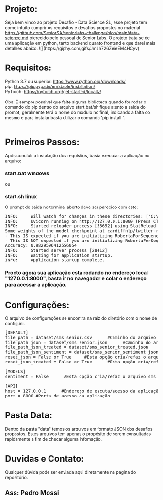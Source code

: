 <html>
<body>
 <h1>Projeto:</h1>
  <a> Seja bem vindo ao projeto Desafio - Data Science SL, esse projeto tem como intuito cumprir os requisitos e desafios propostos no material <a href="https://github.com/SeniorSA/seniorlabs-challenge/blob/main/data-science.md"> https://github.com/SeniorSA/seniorlabs-challenge/blob/main/data-science.md</a> oferecido pelo pessoal do Senior Labs. O projeto trata se de uma aplicação em python, tanto backend quanto frontend e que darei mais detalhes abaixo.
    ![](https://giphy.com/gifs/JmLh726ZeieEM4HCyv)
<h1>Requisitos:</h1>
  <a>Python 3.7 ou superior: <a href="https://www.python.org/downloads/">https://www.python.org/downloads/</a></a> <br>
  <a>pip: <a href="https://pip.pypa.io/en/stable/installation/">https://pip.pypa.io/en/stable/installation/</a></a><br>
  <a>PyTorch: <a href="https://pytorch.org/get-started/locally/">https://pytorch.org/get-started/locally/</a></a><br><br>
  <a>Obs: É sempre possivel que falte alguma biblioteca quando for rodar o comando do pip dentro do arquivo start.bat/sh fique atento a saida do prompt, geralmente terá o nome do modulo no final, indicando a falta do mesmo e para instalar basta utilizar o comando 'pip install <module>'.<br><br>
    
<h1>Primeiros Passos:</h1>
<p>Após concluir a instalação dos requisitos, basta executar a aplicação no arquivo:</p>
<h3>start.bat windows</h3>
<p>ou</p>
<h3>start.sh linux</h3>
<p>O prompt de saída no terminal aberto deve ser parecido com este:</p>
<pre>
INFO:     Will watch for changes in these directories: ['C:\\Users\\Pedro\\Desktop\\Senior']
INFO:     Uvicorn running on http://127.0.0.1:8000 (Press CTRL+C to quit)
INFO:     Started reloader process [35692] using StatReload
Some weights of the model checkpoint at cardiffnlp/twitter-roberta-base-sentiment-latest were not used when initializing RobertaForSequenceClassification: ['roberta.pooler.dense.weight', 'roberta.pooler.dense.bias']
- This IS expected if you are initializing RobertaForSequenceClassification from the checkpoint of a model trained on another task or with another architecture (e.g. initializing a BertForSequenceClassification model from a BertForPreTraining model).
- This IS NOT expected if you are initializing RobertaForSequenceClassification from the checkpoint of a model that you expect to be exactly identical (initializing a BertForSequenceClassification model from a BertForSequenceClassification model).
Accuracy: 0.9829596412556054
INFO:     Started server process [28412]
INFO:     Waiting for application startup.
INFO:     Application startup complete.
</pre>
<h3>Pronto agora sua aplicação esta rodando no endereço local "127.0.0.1:8000", basta ir no navegador e colar o endereço para acessar a aplicação.</h3>
    <h1>Configurações:</h1>
    <p> O arquivo de configurações se encontra na raiz do diretório com o nome de config.ini.</p>
    
   <pre>
[DEFAULT]
file_path = dataset/sms_senior.csv      #Caminho do arquivo csv com os dados iniciais do desafio.
file_path_json = dataset/sms_senior.json      #Caminho do arquivo JSON com os dados do arquivo csv.
file_path_json_treated = dataset/sms_senior_treated.json      #Caminho do arquivo JSON tratado para a retirada de palavras sem valor.
file_path_json_sentiment = dataset/sms_senior_sentiment.json      #Caminho do arquivo JSON tratado e com sentimentos adicionados.
reset_json = False or True     #Esta opção cria/refaz o arquivo sms_senior.json. !importante para o funcinamento da aplicação
reset_json_treated = False or True      #Esta opção cria/refaz o arquivo sms_senior_treated.json. !importante para o funcinamento da aplicação

[MODELS]
sentiment = False      #Esta opção cria/refaz o arquivo sms_senior_treated.json. !importante para o funcinamento da aplicação e pode levar varios minutos para criar o arquivo dependendo do seu hardware.

[API]
host = 127.0.0.1      #Endereço de escuta/acesso da aplicação.
port = 8000 #Porta de acesso da aplicação.
</pre>
<h1>Pasta Data:</h1>
<p> Dentro da pasta "data" temos os arquivos em formato JSON dos desafios propostos. Estes arquivos tem apenas o propósito de serem consultados rapidamente a fim de checar alguma infomação. </p>
    
 <h1>Duvidas e Contato:</h1>
    <p>Qualquer dúvida pode ser enviada aqui diretamente na pagina do repositório.</p>
    <h2>Ass: Pedro Mossi</h2>
</body>
</html>



